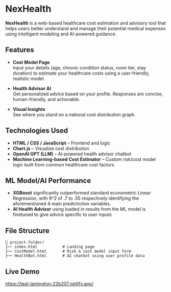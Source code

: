 # NexHealth

**NexHealth** is a web-based healthcare cost estimation and advisory tool that helps users better understand and manage their potential medical expenses using intelligent modeling and AI-powered guidance.

##  Features

-  **Cost Model Page**  
  Input your details (age, chronic condition status, room tier, stay duration) to estimate your healthcare costs using a user-friendly, realistic model.

-  **Health Advisor AI**  
  Get personalized advice based on your profile. Responses are concise, human-friendly, and actionable.

-  **Visual Insights**  
  See where you stand on a national cost distribution graph.

##  Technologies Used

- **HTML / CSS / JavaScript** – Frontend and logic
- **Chart.js** – Visualize cost distribution
- **OpenAI GPT (LLM)** – AI-powered health advisor chatbot
- **Machine Learning-based Cost Estimator** – Custom risk/cost model logic built from common healthcare cost factors

##  ML Model/AI Performance

- **XGBoost** significantly outperformed standard econometric Linear Regression, with R^2 of .7 to .55 respectively identifying the aforementioned 4 main predictiction variables.
- **AI Health Advisor** using loaded in results from the ML model is finetuned to give advice specific to user inputs

##  File Structure

```
📁 project-folder/
├── index.html           # Landing page
├── CostModel.html       # Risk & cost model input form
├── HealthBot.html       # AI chatbot using user profile data
```

##  Live Demo
https://teal-lamington-22b207.netlify.app/
